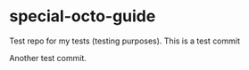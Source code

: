 # special-octo-guide
Test repo for my tests (testing purposes).
This is a test commit

Another test commit.
